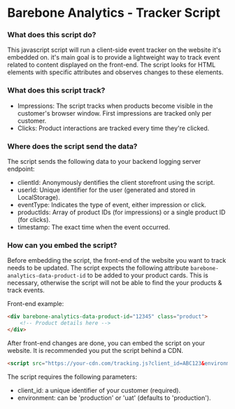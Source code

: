 
# Barebone Analytics - Tracker Script

### What does this script do?

This javascript script will run a client-side event tracker on the website it's embedded on. it's main goal is to provide a lightweight way to track event related to content displayed on the front-end. The script looks for HTML elements with specific attributes and observes changes to these elements.

### What does this script track?
- Impressions: The script tracks when products become visible in the customer's browser window. First impressions are tracked only per customer.
- Clicks: Product interactions are tracked every time they're clicked.

### Where does the script send the data?
The script sends the following data to your backend logging server endpoint:
- clientId: Anonymously dentifies the client storefront using the script.
- userId: Unique identifier for the user (generated and stored in LocalStorage).
- eventType: Indicates the type of event, either impression or click.
- productIds: Array of product IDs (for impressions) or a single product ID (for clicks).
- timestamp: The exact time when the event occurred.

### How can you embed the script?
Before embedding the script, the front-end of the website you want to track needs to be updated. The script expects the following attribute `barebone-analytics-data-product-id` to be added to your product cards. This is necessary, otherwise the script will not be able to find the your products & track events.

Front-end example:

```html
<div barebone-analytics-data-product-id="12345" class="product">
    <!-- Product details here -->
</div>
```
 
After front-end changes are done, you can embed the script on your website. It is recommended you put the script behind a CDN.

```html
<script src="https://your-cdn.com/tracking.js?client_id=ABC123&environment=uat" defer></script>
```

The script requires the following parameters:
- client_id: a unique identifier of your customer (required).
- environment: can be 'production' or 'uat' (defaults to 'production').